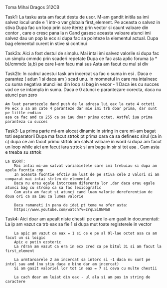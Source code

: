 Toma Mihai Dragos 312CB

Task1:
    La tasku asta am facut destu de usor. M-am gandit initila sa imi salvez locul unde e 1 intr-o var globala
    first_element. Pe aceasta o salvez in stiva
    Dupa fac un loop prin care iterez prin vector si caunt valoare din contor , care o cresc pana la n
    Cand gasesc aceasta valoare atunci imi salvez dau un pop la ecx 
    si dupa fac sa pointeze la elementul actual. Dupa bag elementul curent in stive si continui

Task2a:
    Aici a fost destul de simplu. Mai intai imi salvez valorile si dupa fac
    un simplu cmmdc prin scaderi repetate
    Dupa ce fac asta aplic foruma (a * b)/cmmdc (a,b) pe care l-am facu mai sus
    Asta am facut cu mul si div

Task2b:
    In cadrul acestui task am incercat sa fac o suma in esi . Daca e parantez ( adun 1 si 
    daca am ) scad unu. In momnetul in care ma intalnesc cu suma negativa atunci ies din loop si bag in vecor - 1
    Daca ies cu succes vad ce se intampla in suma. Daca e 0 atunci e parantezare corecta, daca nu atunci pun zero

    Am luat parantezele dand push de la adresa lui eax la cate 4 octeti
    Pe ecx o sa am cate 4 paranteze dar mie imi trb doar prima, dar sunt pe little endian
    asa ca fac and cu 255 ca sa iau doar primu octet. Astfel iua prima paranteza cu succes

Task3:
    La prima parte mi-am alocat dinamic in string in care mi-am bagat toti separatorii
    Dupa ma facut strtok pt prima oara ca sa definesc sirul (ca in c)
    dupa ce am facut primu strtok am salvat valoare in word si dupa am facut un loop while
    aici am facut iara strtok si am baga in sir si tot asa . Cam asta e treaba su strtok

    La QSORT:
        Mai intai mi-am salvat variabielele care imi trebuiau si dupa am apela fucntia cmp
        In aceasta fucntie efctiv am luat de pe stiva cele 2 valori si am comparat mai intai strlen de elementul
        Daca nu erau egale intorceam diferenta lor ,dar daca erau egale atunci bag cu strcmp ca sa fac lexicografic
        Cam asta am facut si atunci cand luam valorie dereferentiam de doua ori ca sa iau ca lumea valorie

        Daca ramaneti in pana de idei pt teme va ofer asta:
        https://www.youtube.com/watch?v=zrqLSi8NMaU

Task4:
    Aici doar am apealt niste chestii pe care le-am gasit in documentati:
        La ip am vazut ca trb eax sa fie 1 si dupa mut toate registerele in vector


        La apic am vazut ca eax = 1 si ce e pe al 9l-lae octet asa ca am facut un si loigic
        Apic e putin ezoteric
        La rdran am vazut ca era in ecx cred ca pe bitul 31 si am facut la first_element

        La urmtaroarele 2 am incercat sa intorc si -1 daca nu sunt pe intel sau amd (nu stiu daca e bine dar am incercat)
        Si am gasit valoriel lor tot in eax = 7 si ceva cu multe chestii

        La cach doar am luiat din eax - ul ala si am pus in string de caractere

